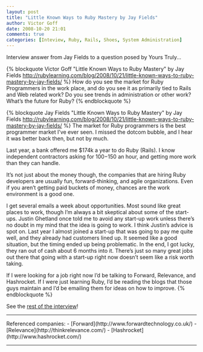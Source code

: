 ```yaml
---
layout: post
title: "Little Known Ways to Ruby Mastery by Jay Fields"
author: Victor Goff
date: 2008-10-20 21:01
comments: true
categories: [Inteview, Ruby, Rails, Shoes, System Administration]
---
```

Interview answer from Jay Fields to a question posed by Yours Truly... <!-- more -->

{% blockquote Victor Goff "Little Known Ways to Ruby Mastery" by Jay Fields http://rubylearning.com/blog/2008/10/21/little-known-ways-to-ruby-mastery-by-jay-fields/ %}
How do you see the market for Ruby Programmers in the work place, and do you see it as primarily tied to Rails and Web related work? Do you see trends in administration or other work? What’s the future for Ruby?
{% endblockquote %}

{% blockquote Jay Fields "Little Known Ways to Ruby Mastery" by Jay Fields http://rubylearning.com/blog/2008/10/21/little-known-ways-to-ruby-mastery-by-jay-fields/ %}
The market for Ruby programmers is the best programmer market I’ve ever seen. I missed the dotcom bubble, and I hear it was better back then, but not by much.

Last year, a bank offered me $174k a year to do Ruby (Rails). I know independent contractors asking for $100-$150 an hour, and getting more work than they can handle.

It’s not just about the money though, the companies that are hiring Ruby developers are usually fun, forward-thinking, and agile organizations.  Even if you aren’t getting paid buckets of money, chances are the work environment is a good one.

I get several emails a week about opportunities. Most sound like great places to work, though I’m always a bit skeptical about some of the start-ups. Justin Ghetland once told me to avoid any start-up work unless there’s no doubt in my mind that the idea is going to work. I think Justin’s advice is spot on. Last year I almost joined a start-up that was going to pay me quite well, and they already had customers lined up. It seemed like a good situation, but the timing ended up being problematic. In the end, I got lucky, they ran out of cash about 6 months into it. There’s just so many great jobs out there that going with a start-up right now doesn’t seem like a risk worth taking.

If I were looking for a job right now I’d be talking to Forward, Relevance, and Hashrocket. If I were just learning Ruby, I’d be reading the blogs that those guys maintain and I’d be emailing them for ideas on how to improve.
{% endblockquote %}

See the [rest of the interview](http://rubylearning.com/blog/2008/10/21/little-known-ways-to-ruby-mastery-by-jay-fields/)!

<hr/>
Referenced companies:
- [Forward](http://www.forwardtechnology.co.uk/)
- [Relevance](http://thinkrelevance.com/)
- [Hashrocket](http://www.hashrocket.com/)
<hr/>

